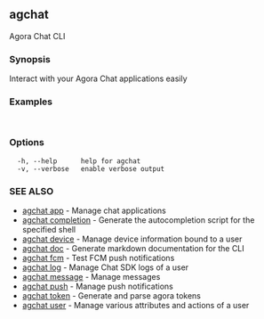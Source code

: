 ## agchat

Agora Chat CLI

### Synopsis

Interact with your Agora Chat applications easily

### Examples

```


```

### Options

```
  -h, --help      help for agchat
  -v, --verbose   enable verbose output
```

### SEE ALSO

* [agchat app](agchat_app.md)	 - Manage chat applications
* [agchat completion](agchat_completion.md)	 - Generate the autocompletion script for the specified shell
* [agchat device](agchat_device.md)	 - Manage device information bound to a user
* [agchat doc](agchat_doc.md)	 - Generate markdown documentation for the CLI
* [agchat fcm](agchat_fcm.md)	 - Test FCM push notifications
* [agchat log](agchat_log.md)	 - Manage Chat SDK logs of a user
* [agchat message](agchat_message.md)	 - Manage messages
* [agchat push](agchat_push.md)	 - Manage push notifications
* [agchat token](agchat_token.md)	 - Generate and parse agora tokens
* [agchat user](agchat_user.md)	 - Manage various attributes and actions of a user

